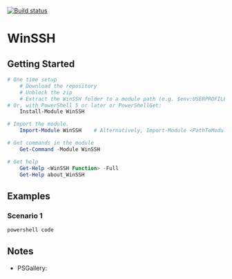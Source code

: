 [![Build status](https://ci.appveyor.com/api/projects/status/github/pldmgg/=master&svg=true)](https://ci.appveyor.com/project/pldmgg/sudo/branch/master)


# WinSSH
<Synopsis>

## Getting Started

```powershell
# One time setup
    # Download the repository
    # Unblock the zip
    # Extract the WinSSH folder to a module path (e.g. $env:USERPROFILE\Documents\WindowsPowerShell\Modules\)
# Or, with PowerShell 5 or later or PowerShellGet:
    Install-Module WinSSH

# Import the module.
    Import-Module WinSSH    # Alternatively, Import-Module <PathToModuleFolder>

# Get commands in the module
    Get-Command -Module WinSSH

# Get help
    Get-Help <WinSSH Function> -Full
    Get-Help about_WinSSH
```

## Examples

### Scenario 1

```powershell
powershell code
```

## Notes

* PSGallery: 
